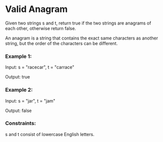 # Valid Anagram
Given two strings s and t, return true if the two strings are anagrams of each other, otherwise return false.

An anagram is a string that contains the exact same characters as another string, but the order of the characters can be different.

### Example 1:

Input: s = "racecar", t = "carrace"

Output: true

### Example 2:

Input: s = "jar", t = "jam"

Output: false

### Constraints:

s and t consist of lowercase English letters.